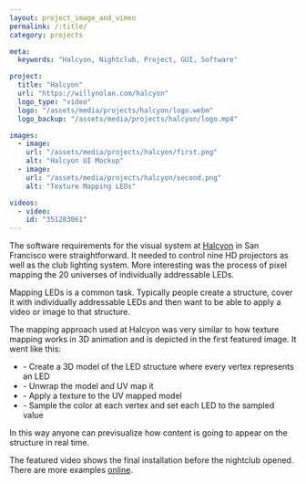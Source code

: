 ```yaml
---
layout: project_image_and_vimeo
permalink: /:title/
category: projects

meta:
  keywords: "Halcyon, Nightclub, Project, GUI, Software"

project:
  title: "Halcyon"
  url: "https://willynolan.com/halcyon"
  logo_type: "video"
  logo: "/assets/media/projects/halcyon/logo.webm"
  logo_backup: "/assets/media/projects/halcyon/logo.mp4"

images:
  - image:
    url: "/assets/media/projects/halcyon/first.png"
    alt: "Halcyon UI Mockup"
  - image:
    url: "/assets/media/projects/halcyon/second.png"
    alt: "Texture Mapping LEDs"

videos:
  - video:
    id: "351283061"
---
```

<p>
The software requirements for the visual system at <a href="https://www.youtube.com/results?search_query=halcyon+sf">Halcyon</a> in San Francisco were straightforward. It needed to control 
nine HD projectors as well as the club lighting system. More interesting was the process of pixel mapping the 20 universes of individually addressable LEDs.
</p>

<p>
Mapping LEDs is a common task. Typically people create a structure, cover it with individually addressable LEDs and then want to be able to apply a video or image to that structure.
</p>

<p>
The mapping approach used at Halcyon was very similar to how texture mapping works in 3D animation and is depicted in the first featured image. It went like this:
<ul>
  <li>- Create a 3D model of the LED structure where every vertex represents an LED</li>
  <li>- Unwrap the model and UV map it</li>
  <li>- Apply a texture to the UV mapped model</li>
  <li>- Sample the color at each vertex and set each LED to the sampled value</li>
</ul>
</p>

<p>
In this way anyone can previsualize how content is going to appear on the structure in real time.
</p>

<p>
The featured video shows the final installation before the nightclub opened. There are more examples
<a href="https://www.youtube.com/results?search_query=halcyon+sf">online</a>.
</p>
